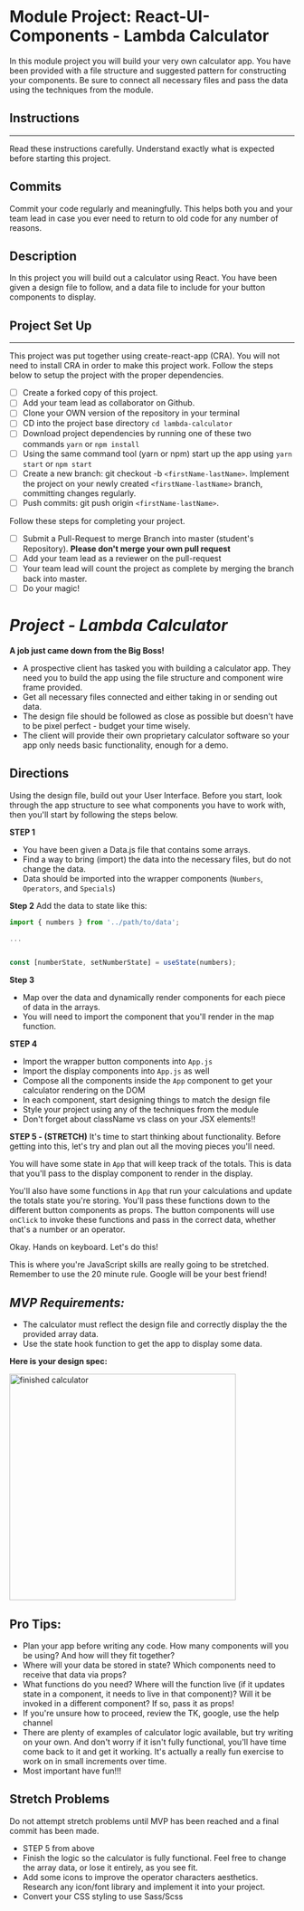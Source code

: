 # Module Project: React-UI-Components - Lambda Calculator

In this module project you will build your very own calculator app. You have been provided with a file structure and suggested pattern for constructing your components. Be sure to connect all necessary files and pass the data using the techniques from the module.

## Instructions

---

Read these instructions carefully. Understand exactly what is expected before starting this project.

## Commits

Commit your code regularly and meaningfully. This helps both you and your team lead in case you ever need to return to old code for any number of reasons.

## Description

In this project you will build out a calculator using React. You have been given a design file to follow, and a data file to include for your button components to display.

## Project Set Up

---

This project was put together using create-react-app (CRA). You will not need to install CRA in order to make this project work. Follow the steps below to setup the project with the proper dependencies.

- [ ] Create a forked copy of this project.
- [ ] Add your team lead as collaborator on Github.
- [ ] Clone your OWN version of the repository in your terminal
- [ ] CD into the project base directory `cd lambda-calculator` 
- [ ] Download project dependencies by running one of these two commands `yarn` or `npm install`
- [ ] Using the same command tool (yarn or npm) start up the app using `yarn start` or `npm start`
- [ ] Create a new branch: git checkout -b `<firstName-lastName>`.
      Implement the project on your newly created `<firstName-lastName>` branch, committing changes regularly.
- [ ] Push commits: git push origin `<firstName-lastName>`.

Follow these steps for completing your project.

- [ ] Submit a Pull-Request to merge Branch into master (student's Repository). **Please don't merge your own pull request**
- [ ] Add your team lead as a reviewer on the pull-request
- [ ] Your team lead will count the project as complete by merging the branch back into master.
- [ ] Do your magic!

# _Project - Lambda Calculator_

**A job just came down from the Big Boss!**

- A prospective client has tasked you with building a calculator app. They need you to build the app using the file structure and component wire frame provided.
- Get all necessary files connected and either taking in or sending out data.
- The design file should be followed as close as possible but doesn't have to be pixel perfect - budget your time wisely.
- The client will provide their own proprietary calculator software so your app only needs basic functionality, enough for a demo.

## Directions

Using the design file, build out your User Interface. Before you start, look through the app structure to see what components you have to work with, then you'll start by following the steps below.

**STEP 1**

- You have been given a Data.js file that contains some arrays.
- Find a way to bring (import) the data into the necessary files, but do not change the data.
- Data should be imported into the wrapper components (`Numbers`, `Operators`, and `Specials`)

**Step 2**
Add the data to state like this:

```js
import { numbers } from '../path/to/data';

...


const [numberState, setNumberState] = useState(numbers);
```

**Step 3**

- Map over the data and dynamically render components for each piece of data in the arrays.
- You will need to import the component that you'll render in the map function.

**STEP 4**

- Import the wrapper button components into `App.js`
- Import the display components into `App.js` as well
- Compose all the components inside the `App` component to get your calculator rendering on the DOM
- In each component, start designing things to match the design file
- Style your project using any of the techniques from the module
- Don't forget about className vs class on your JSX elements!!

**STEP 5 - (STRETCH)**
It's time to start thinking about functionality. Before getting into this, let's try and plan out all the moving pieces you'll need.

You will have some state in `App` that will keep track of the totals. This is data that you'll pass to the display component to render in the display.

You'll also have some functions in `App` that run your calculations and update the totals state you're storing. You'll pass these functions down to the different button components as props. The button components will use `onClick` to invoke these functions and pass in the correct data, whether that's a number or an operator.

Okay. Hands on keyboard. Let's do this!

This is where you're JavaScript skills are really going to be stretched. Remember to use the 20 minute rule. Google will be your best friend!

## _MVP Requirements:_

- The calculator must reflect the design file and correctly display the the provided array data.
- Use the state hook function to get the app to display some data.

**Here is your design spec:**

<img src="https://tk-assets.lambdaschool.com/67a0a891-ba8c-429e-8d33-bc9e5b9f4e7c_ScreenShot2019-07-02at5.16.56PM.png" alt="finished calculator" width="400px" />

## Pro Tips:

- Plan your app before writing any code. How many components will you be using? And how will they fit together?
- Where will your data be stored in state? Which components need to receive that data via props?
- What functions do you need? Where will the function live (if it updates state in a component, it needs to live in that component)? Will it be invoked in a different component? If so, pass it as props!
- If you're unsure how to proceed, review the TK, google, use the help channel
- There are plenty of examples of calculator logic available, but try writing on your own. And don't worry if it isn't fully functional, you'll have time come back to it and get it working. It's actually a really fun exercise to work on in small increments over time.
- Most important have fun!!!

## Stretch Problems

Do not attempt stretch problems until MVP has been reached and a final commit has been made.

- STEP 5 from above
- Finish the logic so the calculator is fully functional. Feel free to change the array data, or lose it entirely, as you see fit.
- Add some icons to improve the operator characters aesthetics. Research any icon/font library and implement it into your project.
- Convert your CSS styling to use Sass/Scss
